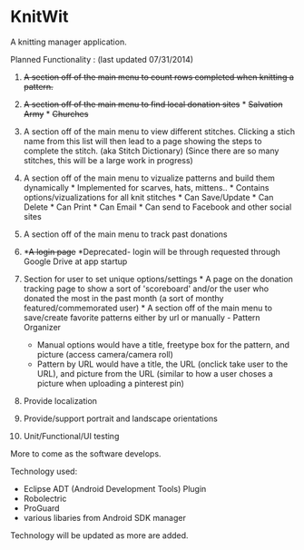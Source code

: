KnitWit
=======

A knitting manager application. 

Planned Functionality : (last updated 07/31/2014)

  1. ~~A section off of the main menu to count rows completed when knitting a pattern.~~
  
  2. ~~A section off of the main menu to find local donation sites~~
  	* ~~Salvation Army~~
  	* ~~Churches~~

  3. A section off of the main menu to view different stitches. Clicking a stich name from this list will
  then lead to a page showing the steps to complete the stitch. (aka Stitch Dictionary) (Since there are so many stitches, this will be a large work in progress)

  4. A section off of the main menu to vizualize patterns and build them dynamically
  	* Implemented for scarves, hats, mittens..
  	* Contains options/vizualizations for all knit stitches
  	* Can Save/Update
  	* Can Delete
  	* Can Print
  	* Can Email
  	* Can send to Facebook and other social sites

  5. A section off of the main menu to track past donations

  6. *~~A login page~~ *Deprecated- login will be through requested through Google Drive at app startup 

  7. Section for user to set unique options/settings
  	* A page on the donation tracking page to show a sort of 'scoreboard' and/or the user who donated the most in the past month (a sort of monthy featured/commemorated user)
  	* A section off of the main menu to save/create favorite patterns either by url or manually - Pattern Organizer
  		* Manual options would have a title, freetype box for the pattern, and picture (access camera/camera roll)
  		* Pattern by URL would have a title, the URL (onclick take user to the URL), and picture from the URL (similar to how a user choses a picture when uploading a pinterest pin)

  8. Provide localization

  9. Provide/support portrait and landscape orientations

  10. Unit/Functional/UI testing
  
More to come as the software develops.

Technology used:
* Eclipse ADT (Android Development Tools) Plugin
* Robolectric
* ProGuard
* various libaries from Android SDK manager

Technology will be updated as more are added.
